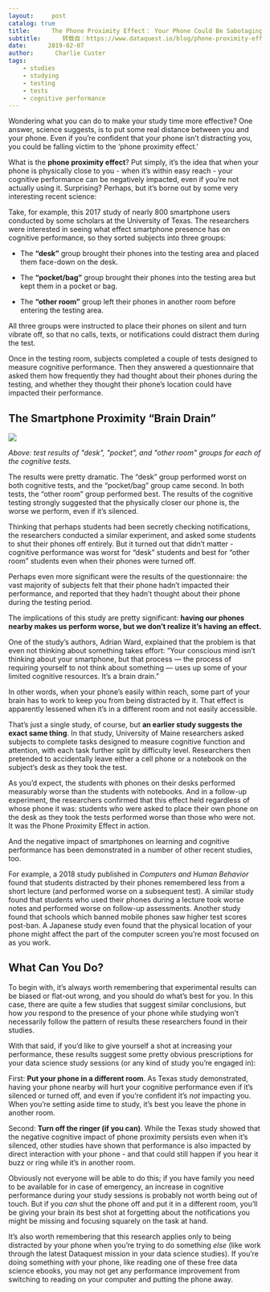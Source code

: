 ```yaml
---
layout:     post
catalog: true
title:      The Phone Proximity Effect： Your Phone Could Be Sabotaging Your Studies
subtitle:      转载自：https://www.dataquest.io/blog/phone-proximity-effect/
date:      2019-02-07
author:      Charlie Custer
tags:
    - studies
    - studying
    - testing
    - tests
    - cognitive performance
---
```


Wondering what you can do to make your study time more effective? One answer, science suggests, is to put some real distance between you and your phone. Even if you’re confident that your phone isn’t distracting you, you could be falling victim to the ‘phone proximity effect.’

What is the **phone proximity effect**? Put simply, it’s the idea that when your phone is physically close to you - when it’s within easy reach - your cognitive performance can be negatively impacted, even if you’re not actually using it. Surprising? Perhaps, but it’s borne out by some very interesting recent science:

Take, for example, this 2017 study of nearly 800 smartphone users conducted by some scholars at the University of Texas. The researchers were interested in seeing what effect smartphone presence has on cognitive performance, so they sorted subjects into three groups:

- The **“desk”** group brought their phones into the testing area and placed them face-down on the desk.

- The **“pocket/bag”** group brought their phones into the testing area but kept them in a pocket or bag.

- The **“other room”** group left their phones in another room before entering the testing area.


All three groups were instructed to place their phones on silent and turn vibrate off, so that no calls, texts, or notifications could distract them during the test.

Once in the testing room, subjects completed a couple of tests designed to measure cognitive performance. Then they answered a questionnaire that asked them how frequently they had thought about their phones during the testing, and whether they thought their phone’s location could have impacted their performance.

## The Smartphone Proximity “Brain Drain”

![](https://www.dataquest.io/blog/content/images/2019/02/phone-proximity-effect-results-graph.jpeg)


*Above: test results of "desk", "pocket", and "other room" groups for each of the cognitive tests.*

The results were pretty dramatic. The “desk” group performed worst on both cognitive tests, and the “pocket/bag” group came second. In both tests, the “other room” group performed best. The results of the cognitive testing strongly suggested that the physically closer our phone is, the worse we perform, even if it’s silenced.

Thinking that perhaps students had been secretly checking notifications, the researchers conducted a similar experiment, and asked some students to shut their phones off entirely. But it turned out that didn’t matter - cognitive performance was worst for “desk” students and best for “other room” students even when their phones were turned off.

Perhaps even more significant were the results of the questionnaire: the vast majority of subjects felt that their phone hadn’t impacted their performance, and reported that they hadn’t thought about their phone during the testing period.

The implications of this study are pretty significant: **having our phones nearby makes us perform worse, but we don’t realize it’s having an effect.**

One of the study’s authors, Adrian Ward, explained that the problem is that even not thinking about something takes effort: “Your conscious mind isn’t thinking about your smartphone, but that process — the process of requiring yourself to not think about something — uses up some of your limited cognitive resources. It’s a brain drain.”

In other words, when your phone’s easily within reach, some part of your brain has to work to keep you from being distracted by it. That effect is apparently lessened when it’s in a different room and not easily accessible.

That’s just a single study, of course, but **an earlier study suggests the exact same thing**. In that study, University of Maine researchers asked subjects to complete tasks designed to measure cognitive function and attention, with each task further split by difficulty level. Researchers then pretended to accidentally leave either a cell phone or a notebook on the subject’s desk as they took the test.

As you’d expect, the students with phones on their desks performed measurably worse than the students with notebooks. And in a follow-up experiment, the researchers confirmed that this effect held regardless of whose phone it was: students who were asked to place their own phone on the desk as they took the tests performed worse than those who were not. It was the Phone Proximity Effect in action.

And the negative impact of smartphones on learning and cognitive performance has been demonstrated in a number of other recent studies, too.

For example, a 2018 study published in *Computers and Human Behavior* found that students distracted by their phones remembered less from a short lecture (and performed worse on a subsequent test). A similar study found that students who used their phones during a lecture took worse notes and performed worse on follow-up assessments. Another study found that schools which banned mobile phones saw higher test scores post-ban. A Japanese study even found that the physical location of your phone might affect the part of the computer screen you’re most focused on as you work.

## What Can You Do?

To begin with, it’s always worth remembering that experimental results can be biased or flat-out wrong, and you should do what’s best for you. In this case, there are quite a few studies that suggest similar conclusions, but how *you* respond to the presence of your phone while studying won’t necessarily follow the pattern of results these researchers found in their studies.

With that said, if you’d like to give yourself a shot at increasing your performance, these results suggest some pretty obvious prescriptions for your data science study sessions (or any kind of study you’re engaged in):

First: **Put your phone in a different room**. As Texas study demonstrated, having your phone nearby will hurt your cognitive performance even if it’s silenced or turned off, and even if you’re confident it’s *not* impacting you. When you’re setting aside time to study, it’s best you leave the phone in another room.

Second: **Turn off the ringer (if you can)**. While the Texas study showed that the negative cognitive impact of phone proximity persists even when it’s silenced, other studies have shown that performance is also impacted by direct interaction with your phone - and that could still happen if you hear it buzz or ring while it’s in another room.

Obviously not everyone will be able to do this; if you have family you need to be available for in case of emergency, an increase in cognitive performance during your study sessions is probably not worth being out of touch. But if you *can* shut the phone off and put it in a different room, you’ll be giving your brain its best shot at forgetting about the notifications you might be missing and focusing squarely on the task at hand.

It’s also worth remembering that this research applies only to being distracted by your phone when you’re trying to do something *else* (like work through the latest Dataquest mission in your data science studies). If you’re doing something *with* your phone, like reading one of these free data science ebooks, you may not get any performance improvement from switching to reading on your computer and putting the phone away.
